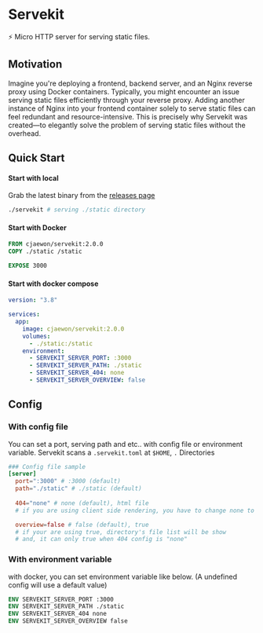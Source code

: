 # Servekit
⚡️ Micro HTTP server for serving static files. 

## Motivation
<!-- Imagine that you have a frontend static files, backend server and nignix(reverse proxy), which are running in the Docker Container. The problem occurs at this point, how to serve static files to reverse proxy? Install 1 more nignix in frontend container, that is overkill. this is why Servekit is made. -->

Imagine you're deploying a frontend, backend server, and an Nginx reverse proxy using Docker containers. Typically, you might encounter an issue serving static files efficiently through your reverse proxy. Adding another instance of Nginx into your frontend container solely to serve static files can feel redundant and resource-intensive. This is precisely why Servekit was created—to elegantly solve the problem of serving static files without the overhead.

## Quick Start
#### Start with local
Grab the latest binary from the [releases page](https://github.com/cjaewon/servekit/releases)
```sh
./servekit # serving ./static directory
```

#### Start with Docker
```Dockerfile
FROM cjaewon/servekit:2.0.0
COPY ./static /static

EXPOSE 3000
```

#### Start with docker compose
```yml
version: "3.8"

services:
  app:
    image: cjaewon/servekit:2.0.0
    volumes:
      - ./static:/static
    environment:
      - SERVEKIT_SERVER_PORT: :3000
      - SERVEKIT_SERVER_PATH: ./static
      - SERVEKIT_SERVER_404: none
      - SERVEKIT_SERVER_OVERVIEW: false
```

## Config
### With config file
You can set a port, serving path and etc.. with config file or environment variable.
Servekit scans a `.servekit.toml` at `$HOME`, `.` Directories

```toml
### Config file sample
[server]
  port=":3000" # :3000 (default)
  path="./static" # ./static (default)
  
  404="none" # none (default), html file
  # if you are using client side rendering, you have to change none to index.html

  overview=false # false (default), true
  # if your are using true, directory's file list will be show
  # and, it can only true when 404 config is "none"
```

### With environment variable
with docker, you can set environment variable like below. (A undefined config will use a default value)
```Dockerfile
ENV SERVEKIT_SERVER_PORT :3000
ENV SERVEKIT_SERVER_PATH ./static
ENV SERVEKIT_SERVER_404 none
ENV SERVEKIT_SERVER_OVERVIEW false
```

